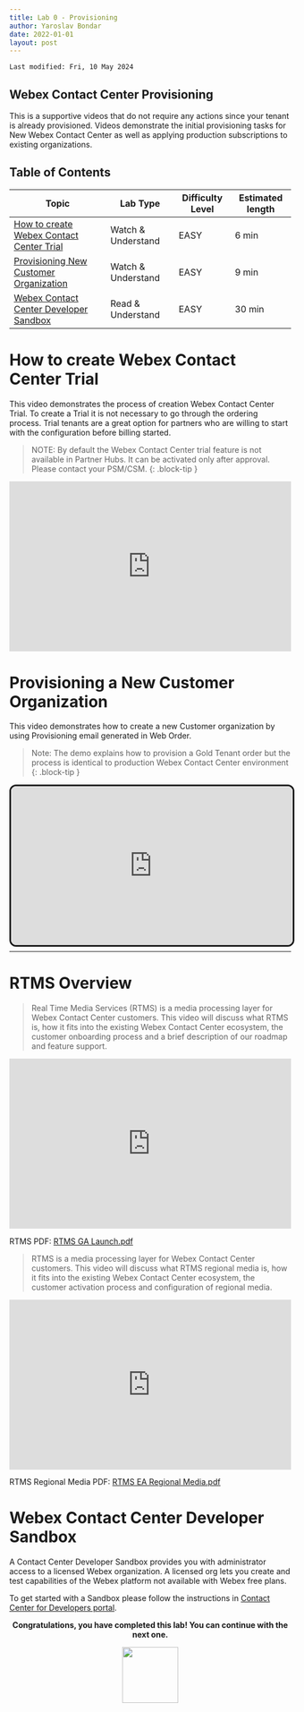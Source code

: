 ```yaml
---
title: Lab 0 - Provisioning
author: Yaroslav Bondar
date: 2022-01-01
layout: post
---
```

```
Last modified: Fri, 10 May 2024
```

## Webex Contact Center Provisioning
This is a supportive videos that do not require any actions since your tenant is already provisioned. Videos demonstrate the initial provisioning tasks for New Webex Contact Center as well as applying production subscriptions to existing organizations.

## Table of Contents


| Topic                                                                                 | Lab Type           | Difficulty Level | Estimated length |
| ------------------------------------------------------------------------------------- | ------------------ | ---------------- | ---------------- |
| [How to create Webex Contact Center Trial](#how-to-create-webex-contact-center-trial) | Watch & Understand | EASY             | 6 min            |
| [Provisioning New Customer Organization](#provisioning-a-new-customer-organization)   | Watch & Understand | EASY             | 9 min            |
| [Webex Contact Center Developer Sandbox](#webex-contact-center-developer-sandbox)     | Read & Understand  | EASY             | 30 min           |



# How to create Webex Contact Center Trial
This video demonstrates the process of creation Webex Contact Center Trial. To create a Trial it is not necessary to go through the ordering process. Trial tenants are a great option for partners who are willing to start with the configuration before billing started. 
> NOTE: By default the Webex Contact Center trial feature is not available in Partner Hubs. It can be activated only after approval. Please contact your PSM/CSM.
{: .block-tip }

<div style="padding-bottom:60.25%; position:relative; display:block; width: 100%">
	<iframe src="https://app.vidcast.io/share/embed/fec4d3dd-b168-4604-b130-080457feb703" width="100%" height="100%" title="Creating Webex Contact Center Trial" frameborder="0" loading="lazy" allowfullscreen style="position:absolute; top:0; left: 0"></iframe>
</div>


# Provisioning a New Customer Organization
This video demonstrates how to create a new Customer organization by using Provisioning email generated in Web Order.
>Note: The demo explains how to provision a Gold Tenant order but the process is identical to production Webex Contact Center environment
{: .block-tip }

<div style="padding-bottom:56.25%; position:relative; display:block; width: 100%">
	<iframe src="https://app.vidcast.io/share/embed/3f80d074-8f60-40bf-9062-655ed0c8dde3" width="100%" height="100%" title="[BEGINNER] How to provision a Webex Contact Center Gold Tenant" frameborder="0" loading="lazy" allowfullscreen style="position:absolute; top:0; left: 0;border: solid; border-radius:12px;"></iframe>
</div>

---

# RTMS Overview

> Real Time Media Services (RTMS) is a media processing layer for Webex Contact Center customers. This video will discuss what RTMS is, how it fits into the existing Webex Contact Center ecosystem, the customer onboarding process and a brief description of our roadmap and feature support.

<div style="padding-bottom:60.25%; position:relative; display:block; width: 100%">
	<iframe src="https://app.vidcast.io/share/embed/425661cc-0d89-4d4a-a7a0-6dcc2604de63" width="100%" height="100%" title="RTMS Launch" frameborder="0" loading="lazy" allowfullscreen style="position:absolute; top:0; left: 0"></iframe>
</div>

RTMS PDF: [RTMS GA Launch.pdf](https://webexcc.github.io/files/RTMS%20GA%20Launch.pdf)


>RTMS is a media processing layer for Webex Contact Center customers. This video will discuss what RTMS regional media is, how it fits into the existing Webex Contact Center ecosystem, the customer activation process and configuration of regional media.

<div style="padding-bottom:60.25%; position:relative; display:block; width: 100%">
	<iframe src="https://app.vidcast.io/share/embed/5db4d59a-e80a-465a-b254-574afa969893" width="100%" height="100%" title="RTMS Regional Media" frameborder="0" loading="lazy" allowfullscreen style="position:absolute; top:0; left: 0"></iframe>
</div>

RTMS Regional Media PDF: [RTMS EA Regional Media.pdf](https://webexcc.github.io/files/RTMS%20EA%20Regional%20Media.pdf)

# Webex Contact Center Developer Sandbox
A Contact Center Developer Sandbox provides you with administrator access to a licensed Webex organization. A licensed org lets you create and test capabilities of the Webex platform not available with Webex free plans.

To get started with a Sandbox please follow the instructions in [Contact Center for Developers portal](https://developer.webex-cx.com/sandbox).


<p style="text-align:center"><strong>Congratulations, you have completed this lab! You can continue with the next one.</strong></p>
		
<p style="text-align:center;"><img src="/assets/gitbook/images/webex.png" width="100"></p>	
	

